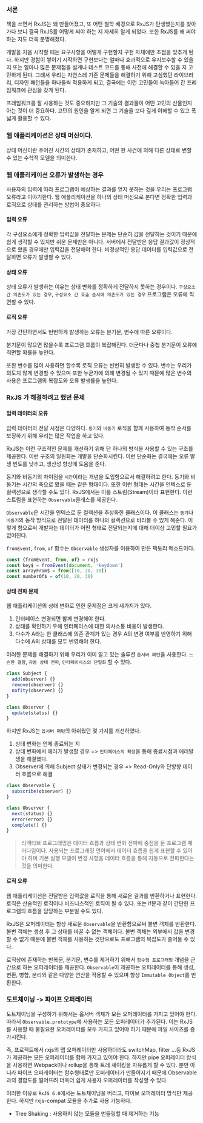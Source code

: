 ### 서론
책을 쓰면서 RxJS는 왜 만들어졌고, 또 어떤 철학 배경으로 RxJS가 탄생했는지를 찾아가다 보니
결국 RxJS를 어떻게 써야 하는 지 자세히 알게 되었다. 또한 RxJS를 왜 써야 하는 지도 더욱 분명해졌다.

개발을 처음 시작할 때는 요구사항을 어떻게 구현할지 구현 자체에만 초점을 맞추게 된다. 하지만 경험이 쌓이기 시작하면
구현보다는 얼마나 효과적으로 유지보수할 수 있을 지 또는 얼마나 많은 문제점을 설계나 테스트 코드를 통해 사전에 해결할 수 있을 지 고민하게 된다.
그래서 우리는 자연스레 기존 문제들을 해결하기 위해 고심했던 라이브러리, 디자인 패턴들을 하나둘씩 적용하게 되고, 결국에는 이런 고민들이
녹아들어 간 프레임워크에 관심을 갖게 된다.

프레임워크를 잘 사용하는 것도 중요하지만 그 기술의 결과물이 어떤 고민의 산물인지 아는 것이 더 중요하다.
고민의 원인을 알게 되면 그 기술을 보다 깊게 이해할 수 있고 폭넓게 활용할 수 있다.

### 웹 애플리케이션은 상태 머신이다.
상태 머신이란 주어진 시간의 상태가 존재하고, 어떤 한 사건에 의해 다른 상태로 변할 수 있는 수학적 모델을 의미한다.

### 웹 애플리케이션 오류가 발생하는 경우
사용자의 입력에 따라 프로그램이 예상하는 결과를 얻지 못하는 것을 우리는 프로그램 오류라고 이야기한다.
웹 애플리케이션을 하나의 상태 머신으로 본다면 정확한 입력과 로직으로 상태를 관리하는 방법이 중요하다.

#### 입력 오류
각 구성요소에게 정확한 입력값을 전달하는 문제는 단순히 값을 전달하는 것이기 때문에 쉽게 생각할 수 있지만 쉬운 문제만은 아니다.
서버에서 전달받은 응답 결과값이 정상적으로 왔을 경우에만 입력값을 전달해야 한다.
비정상적인 응답 데이터를 입력값으로 전달하면 오류가 발생할 수 있다.

#### 상태 오류
상태 오류가 발생하는 이유는 상태 변화를 정확하게 전달하지 못하는 경우이다. `구성요소 간 의존도가 있는 경우`, `구성요소 간 호출 순서에 의존도가 있는 경우` 프로그램은 오류에 직면할 수 있다.

#### 로직 오류
가장 간단하면서도 빈번하게 발생하는 오류는 분기문, 변수에 따른 오류이다.

분기문이 많으면 많을수록 프로그램 흐름이 복잡해진다. 더군다나 중첩 분기문이 오류에 직면할 확률을 높인다.

또한 변수를 많이 사용하면 할수록 로직 오류는 빈번히 발생할 수 있다. 변수는 우리가 의도치 않게 변경할 수 있으며 또한 누군가에 의해
변경될 수 있기 때문에 많은 변수의 사용은 프로그램의 복잡도와 오류 발생률을 높인다.

### RxJS 가 해결하려고 했던 문제
#### 입력 데이터의 오류
입력 데이터의 전달 시점은 다양하다. `동기`와 `비동기` 로직을 함께 사용하여 동작 순서를 보장하기 위해 우리는 많은 작업을 하고 있다.

RxJS는 이런 구조적인 문제를 개선하기 위해 단 하나의 방식을 사용할 수 있는 구조를 제공한다. 이런 구조의 일원화는 개발을 단순화시킨다.
이런 단순화는 결국에는 오류 발생 빈도를 낮추고, 생산성 향상에 도움을 준다.

동기와 비동기의 차이점을 `시간`이라는 개념을 도입함으로서 해결하려고 한다. 동기와 비동기는 시간의 축으로 봤을 때는 같은 형태이다.
또한 이런 형태는 시간을 인텍스로 둔 컬렉션으로 생각할 수도 있다. RxJS에서는 이를 스트림(Stream)이라 표현한다. 이런 스트림을 표현하는 `Observable`클래스를 제공한다.

`Observable`은 시간을 인덱스로 둔 컬렉션을 추상화한 클래스이다. 이 클래스는 `동기`나 `비동기`의 동작 방식으로 전달된 데이터를 하나의 컬렉션으로
바라볼 수 있게 해준다. 이렇게 함으로써 개발자는 데이터가 어떤 형태로 전달되는지에 대해 더이상 고민할 필요가 없어진다.

`fromEvent`, `from`, `of` 함수는 `Observable` 생성자를 이용하여 만든 팩토리 메소드이다.
```js
const {fromEvent, from, of} = rxjs
const key$ = fromEvent(document, 'keydown')
const arrayFrom$ = from([10, 20, 30])
const numberOf$ = of(10, 20, 30)
```

#### 상태 전파 문제
웹 애플리케이션의 상태 변화로 인한 문제점은 크게 세가지가 있다.
1. 인터페이스 변경되면 함께 변경해야 한다.
2. 상태를 확인하기 우해 인터페이스에 대한 의사소통 비용이 발생한다.
3. 다수가 A라는 한 클래스에 의존 관계가 있는 경우 A의 변경 여부를 반영하기 위해 다수에 A의 상태를 모두 반영해야 한다.

이러한 문제를 해결하기 위해 우리가 이미 알고 있는 솔루션 `옵서버 패턴`을 사용한다.
`느슨한 결함`, `자동 상태 전파`, `인터페이시스의 단일화` 할 수 있다.

```js
class Subject {
  add(observer) {}
  remove(observer) {}
  nofity(observer) {}
}

class Observer {
  update(status) {}
}
```

하지만 RxJS는 `옵서버 패턴`의 아쉬웠던 몇 가지를 개선하였다.
1. 상태 변화는 언제 종료되는 지
2. 상태 변화에서 에러가 발생할 경우
   => `인터페이스의 확장`을 통해 종료시점과 에러발생을 해결했다. 
3. Observer에 의해 Subject 상태가 변경되는 경우
   => Read-Only와 단방향 데이터 흐름으로 해결

```js
class Observable {
  subscribe(observer) {}
}

class Observer {
  next(status) {}
  error(error) {}
  complete() {}
}
```

> 리액티브 프로그래밍은 데이터 흐름과 상태 변화 전파에 중점을 둔 프로그램 패러다임이다. 사용되는 프로그래밍 언어에서
> 데이터 흐름을 쉽게 표현할 수 있어야 하며 기본 실행 모델이 변경 사항을 데이터 흐름을 통해 자동으로 전파한다는 것을 의미한다.

#### 로직 오류
웹 애플리케이션은 전달받은 입력값을 로직을 통해 새로운 결과를 반환하거나 표현한다. 로직은 산술적인 로직이나 비즈니스적인 로직이 될 수 있다. 
또는 if문과 같이 간단한 프로그램의 흐름을 담당하는 부분일 수도 있다.

RxJS은 오퍼레이터는 항상 새로운 `Observable`을 반환함으로써 불변 객체를 반환한다. 불변 객체는 생성 후 그 상태를 바꿀 수 없는 객체이다.
불변 객체는 외부에서 값을 변경할 수 없기 때문에 불변 객체를 사용하는 것만으로도 프로그램의 복잡도가 줄어들 수 있다.

로직상에 존재하는 반복문, 분기문, 변수를 제거하기 위해서 `함수형 프로그래밍` 개념을 근간으로 하는 오퍼레이터를 제공한다.
`Observable`이 제공하는 오퍼레이터를 통해 생성, 변환, 병합, 분리와 같은 다양한 연산을 적용할 수 있으며 항상 `Immutable Object`를 반환한다.

### 도트체이닝 -> 파이프 오퍼레이터
도트체이닝을 구성하기 위해서는 옵서버 객체가 모든 오퍼레이터를 가지고 있어야 한다. 따라서 `Observable.prototype`에 사용하는 모든 오퍼레이터가 추가된다. 이는 RxJS를 사용할 때 불필요한 오퍼레이터를 모두 가지고 있어야 하기 때문에 파일 사이즈를 증가시킨다.

즉, 프로젝트에서 rxjs의 맵 오퍼레이터만 사용하더라도 switchMap, filter ...등 RxJS가 제공하는 모든 오퍼레이터를 함께 가지고 있어야 한다.
하지만 pipe 오퍼레이터 방식을 사용하면 Webpack이나 rollup을 통해 트레 셰이킹을 자유롭게 할 수 있다. 뿐만 아니라 파이프 오퍼레이터는 함수형태로만 오퍼레이터가 만들어지기 때문에 Observable과의 결합도를 떨어뜨려 더욱더 쉽게 사용자 오퍼레이터를 작성할 수 있다.

이러한 이유로 `RxJS 6.0`에서는 도트체이닝을 버리고, 파이브 오퍼레이터 방식만 제공한다. 하지만 rxjs-compat 모듈을 추가로 사용 가능하다.

* Tree Shaking : 사용하지 않는 모듈을 번들링할 때 제거하는 기능